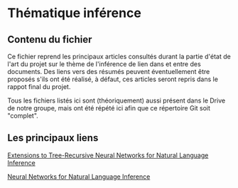 # Thématique inférence

## Contenu du fichier
Ce fichier reprend les principaux articles consultés durant la partie d'état de l'art du projet sur le thème de l'inférence de lien dans et entre des documents. Des liens vers des résumés peuvent éventuellement être proposés s'ils ont été réalisé, à défaut, ces articles seront repris dans le rappot final du projet.

Tous les fichiers listés ici sont (théoriquement) aussi présent dans le Drive de notre groupe, mais ont été répété ici afin que ce répertoire Git soit "complet".

## Les principaux liens
[Extensions to Tree-Recursive Neural Networks for Natural Language Inference](https://cs224d.stanford.edu/reports/GuptaDesai.pdf)

[Neural Networks for Natural Language Inference](https://cs224d.stanford.edu/reports/Schuster.pdf)
